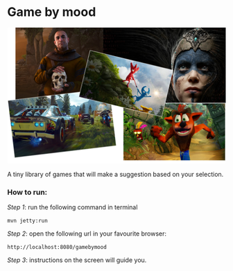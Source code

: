 # __Game by mood__

![Game-by-mood](src/main/resources/media/game-by-mood.png)

A tiny library of games that will make a suggestion based on your selection.

### __How to run:__

*Step 1*: run the following command in terminal
```shell script
mvn jetty:run
```
*Step 2*: open the following url in your favourite browser:
```shell script
http://localhost:8080/gamebymood
```
*Step 3*: instructions on the screen will guide you.